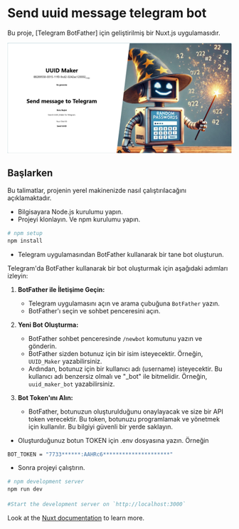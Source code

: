 # Send uuid message telegram bot

Bu proje, [Telegram BotFather] için geliştirilmiş bir Nuxt.js uygulamasıdır.

![Ana Ekran](public/ana_ekran.png)

## Başlarken

Bu talimatlar, projenin yerel makinenizde nasıl çalıştırılacağını açıklamaktadır.

- Bilgisayara Node.js kurulumu yapın.
- Projeyi klonlayın. Ve npm kurulumu yapın.

```bash
# npm setup
npm install
```

- Telegram uygulamasından BotFather kullanarak bir tane bot oluşturun.

Telegram'da BotFather kullanarak bir bot oluşturmak için aşağıdaki adımları izleyin:

1. **BotFather ile İletişime Geçin:**
   - Telegram uygulamasını açın ve arama çubuğuna `BotFather` yazın.
   - BotFather'ı seçin ve sohbet penceresini açın.

2. **Yeni Bot Oluşturma:**
   - BotFather sohbet penceresinde `/newbot` komutunu yazın ve gönderin.
   - BotFather sizden botunuz için bir isim isteyecektir. Örneğin, `UUID_Maker` yazabilirsiniz.
   - Ardından, botunuz için bir kullanıcı adı (username) isteyecektir. Bu kullanıcı adı benzersiz olmalı ve "_bot" ile bitmelidir. Örneğin, `uuid_maker_bot` yazabilirsiniz.

3. **Bot Token'ını Alın:**
   - BotFather, botunuzun oluşturulduğunu onaylayacak ve size bir API token verecektir. Bu token, botunuzu programlamak ve yönetmek için kullanılır. Bu bilgiyi güvenli bir yerde saklayın.



- Oluşturduğunuz botun TOKEN için .env dosyasına yazın. Örneğin

```bash
BOT_TOKEN = "7733******:AAHRc6*********************"
```
- Sonra projeyi çalıştırın.

```bash
# npm development server
npm run dev

#Start the development server on `http://localhost:3000`
```

Look at the [Nuxt documentation](https://nuxt.com/docs/getting-started/introduction) to learn more.
